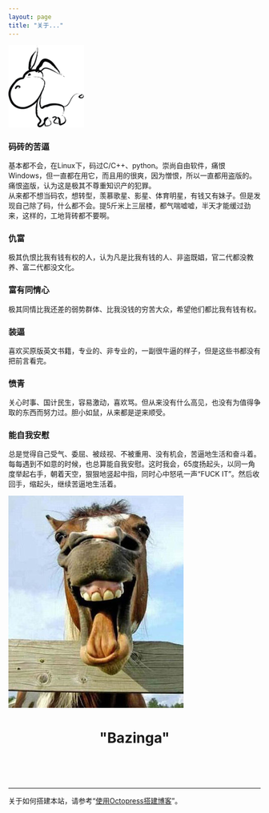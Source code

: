```yaml
---
layout: page
title: "关于..."
---
```


<p><img class="right" width="30%" height="30%" src="/images/about_asides.jpg" /></p>

### 码砖的苦逼

基本都不会，在Linux下，码过C/C++、python。崇尚自由软件，痛恨Windows，但一直都在用它，而且用的很爽，因为憎恨，所以一直都用盗版的。痛恨盗版，认为这是极其不尊重知识产的犯罪。     
从来都不想当码农，想转型，羡慕歌星、影星、体育明星，有钱又有妹子。但是发现自己除了码，什么都不会。提5斤米上三层楼，都气喘嘘嘘，半天才能缓过劲来，这样的，工地背砖都不要啊。 

### 仇富  

极其仇恨比我有钱有权的人，认为凡是比我有钱的人、非盗既娼，官二代都没教养、富二代都没文化。<br/>    

### 富有同情心

极其同情比我还差的弱势群体、比我没钱的穷苦大众，希望他们都比我有钱有权。 <br/>   

### 装逼 

喜欢买原版英文书籍，专业的、非专业的，一副很牛逼的样子，但是这些书都没有把前言看完。 <br/>   

### 愤青

关心时事、国计民生，容易激动，喜欢骂。但从来没有什么高见，也没有为值得争取的东西而努力过。胆小如鼠，从来都是逆来顺受。  <br/>  

### 能自我安慰

总是觉得自己受气、委屈、被歧视、不被重用、没有机会，苦逼地生活和奋斗着。  <br/>
每每遇到不如意的时候，也总算能自我安慰。这时我会，65度扬起头，以同一角度举起右手，朝着天空，狠狠地竖起中指，同时心中怒吼一声“FUCK IT”。然后收回手，缩起头，继续苦逼地生活着。

<p><img class="center" src="/images/lv.jpg" /></p>
<h1 align="center">"Bazinga"</h1>

<br/>
<br/>
<br/>

* * *

关于如何搭建本站，请参考“[使用Octopress搭建博客](/blog/2012/11/21/how-to-build-blog/)”。

